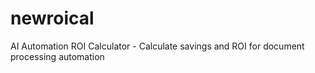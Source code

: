 # newroical
AI Automation ROI Calculator - Calculate savings and ROI for document processing automation
 
